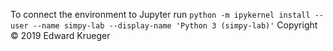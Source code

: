 To connect the environment to Jupyter run `python -m ipykernel install --user --name simpy-lab --display-name 'Python 3 (simpy-lab)'`
Copyright © 2019 Edward Krueger

